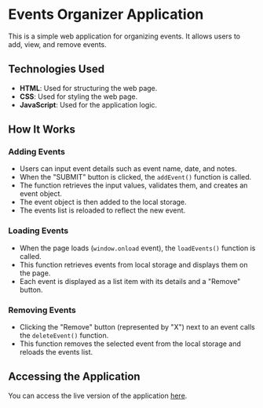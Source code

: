 # Events Organizer Application

This is a simple web application for organizing events. It allows users to add, view, and remove events.

## Technologies Used

- **HTML**: Used for structuring the web page.
- **CSS**: Used for styling the web page.
- **JavaScript**: Used for the application logic.

## How It Works

### Adding Events

- Users can input event details such as event name, date, and notes.
- When the "SUBMIT" button is clicked, the `addEvent()` function is called.
- The function retrieves the input values, validates them, and creates an event object.
- The event object is then added to the local storage.
- The events list is reloaded to reflect the new event.

### Loading Events

- When the page loads (`window.onload` event), the `loadEvents()` function is called.
- This function retrieves events from local storage and displays them on the page.
- Each event is displayed as a list item with its details and a "Remove" button.

### Removing Events

- Clicking the "Remove" button (represented by "X") next to an event calls the `deleteEvent()` function.
- This function removes the selected event from the local storage and reloads the events list.

## Accessing the Application

You can access the live version of the application [here](https://events-organizer.netlify.app/).
